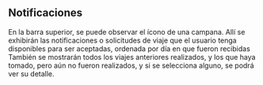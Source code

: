 ## Notificaciones

En la barra superior, se puede observar el ícono de una campana. Allí se exhibirán las notificaciones o solicitudes de viaje que el usuario tenga disponibles para ser aceptadas, ordenada por día en que fueron recibidas También se mostrarán todos los viajes anteriores realizados, y los que haya tomado, pero aún no fueron realizados,  y si se selecciona alguno, se podrá ver su detalle.
